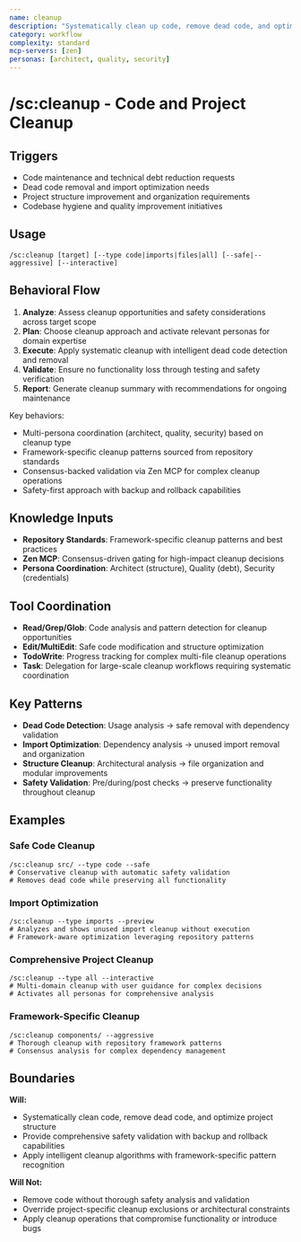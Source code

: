 ```yaml
---
name: cleanup
description: "Systematically clean up code, remove dead code, and optimize project structure"
category: workflow
complexity: standard
mcp-servers: [zen]
personas: [architect, quality, security]
---
```


# /sc:cleanup - Code and Project Cleanup

## Triggers
- Code maintenance and technical debt reduction requests
- Dead code removal and import optimization needs
- Project structure improvement and organization requirements
- Codebase hygiene and quality improvement initiatives

## Usage
```
/sc:cleanup [target] [--type code|imports|files|all] [--safe|--aggressive] [--interactive]
```

## Behavioral Flow
1. **Analyze**: Assess cleanup opportunities and safety considerations across target scope
2. **Plan**: Choose cleanup approach and activate relevant personas for domain expertise
3. **Execute**: Apply systematic cleanup with intelligent dead code detection and removal
4. **Validate**: Ensure no functionality loss through testing and safety verification
5. **Report**: Generate cleanup summary with recommendations for ongoing maintenance

Key behaviors:
- Multi-persona coordination (architect, quality, security) based on cleanup type
- Framework-specific cleanup patterns sourced from repository standards
- Consensus-backed validation via Zen MCP for complex cleanup operations
- Safety-first approach with backup and rollback capabilities

## Knowledge Inputs
- **Repository Standards**: Framework-specific cleanup patterns and best practices
- **Zen MCP**: Consensus-driven gating for high-impact cleanup decisions
- **Persona Coordination**: Architect (structure), Quality (debt), Security (credentials)

## Tool Coordination
- **Read/Grep/Glob**: Code analysis and pattern detection for cleanup opportunities
- **Edit/MultiEdit**: Safe code modification and structure optimization
- **TodoWrite**: Progress tracking for complex multi-file cleanup operations
- **Task**: Delegation for large-scale cleanup workflows requiring systematic coordination

## Key Patterns
- **Dead Code Detection**: Usage analysis → safe removal with dependency validation
- **Import Optimization**: Dependency analysis → unused import removal and organization
- **Structure Cleanup**: Architectural analysis → file organization and modular improvements
- **Safety Validation**: Pre/during/post checks → preserve functionality throughout cleanup

## Examples

### Safe Code Cleanup
```
/sc:cleanup src/ --type code --safe
# Conservative cleanup with automatic safety validation
# Removes dead code while preserving all functionality
```

### Import Optimization
```
/sc:cleanup --type imports --preview
# Analyzes and shows unused import cleanup without execution
# Framework-aware optimization leveraging repository patterns
```

### Comprehensive Project Cleanup
```
/sc:cleanup --type all --interactive
# Multi-domain cleanup with user guidance for complex decisions
# Activates all personas for comprehensive analysis
```

### Framework-Specific Cleanup
```
/sc:cleanup components/ --aggressive
# Thorough cleanup with repository framework patterns
# Consensus analysis for complex dependency management
```

## Boundaries

**Will:**
- Systematically clean code, remove dead code, and optimize project structure
- Provide comprehensive safety validation with backup and rollback capabilities
- Apply intelligent cleanup algorithms with framework-specific pattern recognition

**Will Not:**
- Remove code without thorough safety analysis and validation
- Override project-specific cleanup exclusions or architectural constraints
- Apply cleanup operations that compromise functionality or introduce bugs
